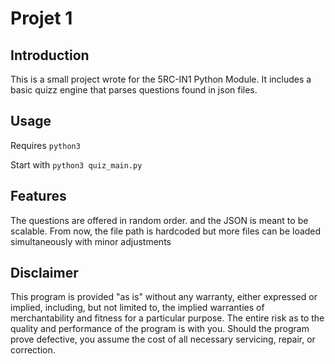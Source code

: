 # Projet 1

## Introduction
This is a small project wrote for the 5RC-IN1 Python Module. It includes a basic quizz engine that parses questions found in json files.

## Usage 
Requires `python3`

Start with `python3 quiz_main.py`

## Features

The questions are offered in random order. and the JSON is meant to be scalable.
From now, the file path is hardcoded but more files can be loaded simultaneously with minor adjustments

## Disclaimer

This program is provided "as is" without any warranty, either expressed or implied, including, but not limited to, the implied warranties of merchantability and fitness for a particular purpose. The entire risk as to the quality and performance of the program is with you. Should the program prove defective, you assume the cost of all necessary servicing, repair, or correction.
